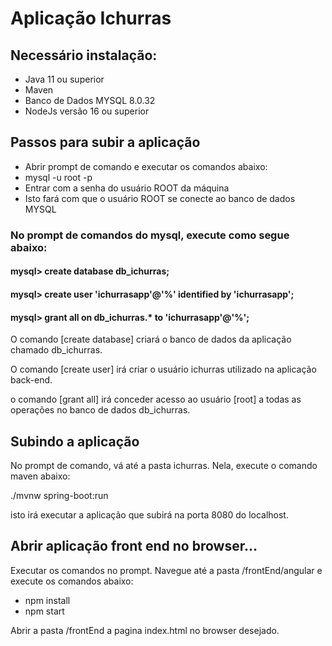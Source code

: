 # Aplicação Ichurras

## Necessário instalação: 
* Java 11 ou superior
* Maven
* Banco de Dados MYSQL 8.0.32
* NodeJs versão 16 ou superior

## Passos para subir a aplicação
* Abrir prompt de comando e executar os comandos abaixo:
* mysql -u root -p
* Entrar com a senha do usuário ROOT da máquina
* Isto fará com que o usuário ROOT se conecte ao banco de dados MYSQL

### No prompt de comandos do mysql, execute como segue abaixo: 

#### mysql> create database db_ichurras;

#### mysql> create user 'ichurrasapp'@'%' identified by 'ichurrasapp';

#### mysql> grant all on db_ichurras.* to  'ichurrasapp'@'%';



O comando [create database] criará o banco de dados da aplicação chamado db_ichurras.

O comando [create user] irá criar o usuário ichurras utilizado na aplicação back-end.

o comando [grant all] irá conceder acesso ao usuário [root] a todas as operações no banco de dados db_ichurras.



## Subindo a aplicação


No prompt de comando, vá até a pasta ichurras. Nela, execute o comando maven abaixo:

./mvnw spring-boot:run

isto irá executar a aplicação que subirá na porta 8080 do localhost.



## Abrir aplicação front end no browser...


Executar os comandos no prompt.
Navegue até a pasta /frontEnd/angular e execute os comandos abaixo:
* npm install
* npm start

Abrir a pasta /frontEnd a pagina index.html no browser desejado.

